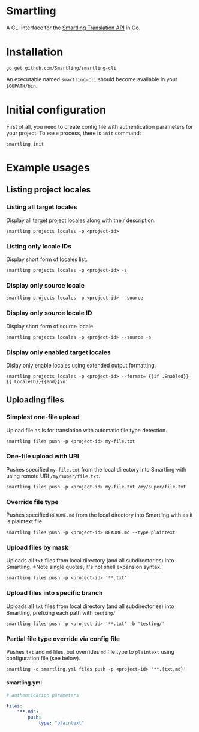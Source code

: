 # Smartling

A CLI interface for the [Smartling Translation API](help.smartling.com/v1.0/reference) in Go.

# Installation

```
go get github.com/Smartling/smartling-cli
```

An executable named `smartling-cli` should become available in your
`$GOPATH/bin`.

# Initial configuration

First of all, you need to create config file with authentication parameters
for your project. To ease process, there is `init` command:

```
smartling init
```

# Example usages

## Listing project locales

### Listing all target locales

Display all target project locales along with their description.

```
smartling projects locales -p <project-id>
```

### Listing only locale IDs

Display short form of locales list.

```
smartling projects locales -p <project-id> -s
```

### Display only source locale

```
smartling projects locales -p <project-id> --source
```

### Display only source locale ID

Display short form of source locale.

```
smartling projects locales -p <project-id> --source -s
```

### Display only enabled target locales

Dislay only enable locales using extended output formatting.

```
smartling projects locales -p <project-id> --format='{{if .Enabled}}{{.LocaleID}}{{end}}\n'
```

## Uploading files

### Simplest one-file upload

Upload file as is for translation with automatic file type detection.

```
smartling files push -p <project-id> my-file.txt
```

### One-file upload with URI

Pushes specified `my-file.txt` from the local directory into Smartling with
using remote URI `/my/super/file.txt`.

```
smartling files push -p <project-id> my-file.txt /my/super/file.txt
```

### Override file type

Pushes specified `README.md` from the local directory into Smartling with
as it is plaintext file.

```
smartling files push -p <project-id> README.md --type plaintext
```

### Upload files by mask

Uploads all `txt` files from local directory (and all subdirectories) into
Smartling. *Note single quotes, it's not shell expansion syntax.`

```
smartling files push -p <project-id> '**.txt'
```

### Upload files into specific branch

Uploads all `txt` files from local directory (and all subdirectories) into
Smartling, prefixing each path with `testing/`

```
smartling files push -p <project-id> '**.txt' -b 'testing/'
```

### Partial file type override via config file

Pushes `txt` and `md` files, but overrides `md` file type to `plaintext` using
configuration file (see below).

```
smartling -c smartling.yml files push -p <project-id> '**.{txt,md}'
```

#### smartling.yml

```yaml
# authentication parameters

files:
    "**.md":
        push:
            type: "plaintext"
```

